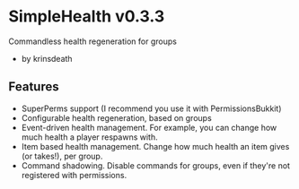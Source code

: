 SimpleHealth v0.3.3===================Commandless health regeneration for groups*   by krinsdeathFeatures--------*   SuperPerms support (I recommend you use it with PermissionsBukkit)*   Configurable health regeneration, based on groups*   Event-driven health management. For example, you can change how    much health a player respawns with.*   Item based health management. Change how much health an item gives    (or takes!), per group.*   Command shadowing. Disable commands for groups, even if they're    not registered with permissions.